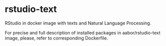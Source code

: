 # rstudio-text
RStudio in docker image with texts and Natural Language Processing.

For precise and full description of installed packages in aabor/rstudio-text image, please, refer to corresponding Dockerfile.
